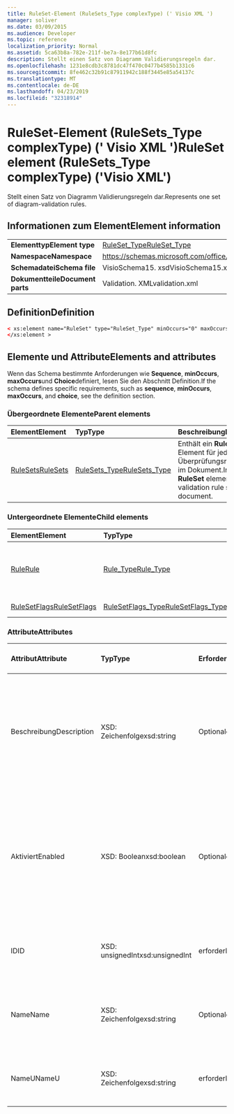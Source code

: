 ```yaml
---
title: RuleSet-Element (RuleSets_Type complexType) (' Visio XML ')
manager: soliver
ms.date: 03/09/2015
ms.audience: Developer
ms.topic: reference
localization_priority: Normal
ms.assetid: 5ca63b8a-782e-211f-be7a-8e177b61d8fc
description: Stellt einen Satz von Diagramm Validierungsregeln dar.
ms.openlocfilehash: 1231e8cdb3c8781dc47f470c0477b4585b1331c6
ms.sourcegitcommit: 8fe462c32b91c87911942c188f3445e85a54137c
ms.translationtype: MT
ms.contentlocale: de-DE
ms.lasthandoff: 04/23/2019
ms.locfileid: "32318914"
---
```

# <a name="ruleset-element-rulesetstype-complextype-visio-xml"></a><span data-ttu-id="79eb2-103">RuleSet-Element (RuleSets_Type complexType) (' Visio XML ')</span><span class="sxs-lookup"><span data-stu-id="79eb2-103">RuleSet element (RuleSets_Type complexType) ('Visio XML')</span></span>

<span data-ttu-id="79eb2-104">Stellt einen Satz von Diagramm Validierungsregeln dar.</span><span class="sxs-lookup"><span data-stu-id="79eb2-104">Represents one set of diagram-validation rules.</span></span>
  
## <a name="element-information"></a><span data-ttu-id="79eb2-105">Informationen zum Element</span><span class="sxs-lookup"><span data-stu-id="79eb2-105">Element information</span></span>

|||
|:-----|:-----|
|<span data-ttu-id="79eb2-106">**Elementtyp**</span><span class="sxs-lookup"><span data-stu-id="79eb2-106">**Element type**</span></span> <br/> |[<span data-ttu-id="79eb2-107">RuleSet_Type</span><span class="sxs-lookup"><span data-stu-id="79eb2-107">RuleSet_Type</span></span>](ruleset_type-complextypevisio-xml.md) <br/> |
|<span data-ttu-id="79eb2-108">**Namespace**</span><span class="sxs-lookup"><span data-stu-id="79eb2-108">**Namespace**</span></span> <br/> |https://schemas.microsoft.com/office/visio/2012/main  <br/> |
|<span data-ttu-id="79eb2-109">**Schemadatei**</span><span class="sxs-lookup"><span data-stu-id="79eb2-109">**Schema file**</span></span> <br/> |<span data-ttu-id="79eb2-110">VisioSchema15. xsd</span><span class="sxs-lookup"><span data-stu-id="79eb2-110">VisioSchema15.xsd</span></span>  <br/> |
|<span data-ttu-id="79eb2-111">**Dokumentteile**</span><span class="sxs-lookup"><span data-stu-id="79eb2-111">**Document parts**</span></span> <br/> |<span data-ttu-id="79eb2-112">Validation. XML</span><span class="sxs-lookup"><span data-stu-id="79eb2-112">validation.xml</span></span>  <br/> |
   
## <a name="definition"></a><span data-ttu-id="79eb2-113">Definition</span><span class="sxs-lookup"><span data-stu-id="79eb2-113">Definition</span></span>

```XML
< xs:element name="RuleSet" type="RuleSet_Type" minOccurs="0" maxOccurs="unbounded" >
</xs:element >
```

## <a name="elements-and-attributes"></a><span data-ttu-id="79eb2-114">Elemente und Attribute</span><span class="sxs-lookup"><span data-stu-id="79eb2-114">Elements and attributes</span></span>

<span data-ttu-id="79eb2-115">Wenn das Schema bestimmte Anforderungen wie **Sequence**, **minOccurs**, **maxOccurs**und **Choice**definiert, lesen Sie den Abschnitt Definition.</span><span class="sxs-lookup"><span data-stu-id="79eb2-115">If the schema defines specific requirements, such as **sequence**, **minOccurs**, **maxOccurs**, and **choice**, see the definition section.</span></span> 
  
### <a name="parent-elements"></a><span data-ttu-id="79eb2-116">Übergeordnete Elemente</span><span class="sxs-lookup"><span data-stu-id="79eb2-116">Parent elements</span></span>

|<span data-ttu-id="79eb2-117">**Element**</span><span class="sxs-lookup"><span data-stu-id="79eb2-117">**Element**</span></span>|<span data-ttu-id="79eb2-118">**Typ**</span><span class="sxs-lookup"><span data-stu-id="79eb2-118">**Type**</span></span>|<span data-ttu-id="79eb2-119">**Beschreibung**</span><span class="sxs-lookup"><span data-stu-id="79eb2-119">**Description**</span></span>|
|:-----|:-----|:-----|
|[<span data-ttu-id="79eb2-120">RuleSets</span><span class="sxs-lookup"><span data-stu-id="79eb2-120">RuleSets</span></span>](rulesets-element-validation_type-complextypevisio-xml.md) <br/> |[<span data-ttu-id="79eb2-121">RuleSets_Type</span><span class="sxs-lookup"><span data-stu-id="79eb2-121">RuleSets_Type</span></span>](rulesets_type-complextypevisio-xml.md) <br/> |<span data-ttu-id="79eb2-122">Enthält ein **RuleSet** -Element für jeden Überprüfungsregel Satz im Dokument.</span><span class="sxs-lookup"><span data-stu-id="79eb2-122">Includes a **RuleSet** element for each validation rule set in the document.</span></span>  <br/> |
   
### <a name="child-elements"></a><span data-ttu-id="79eb2-123">Untergeordnete Elemente</span><span class="sxs-lookup"><span data-stu-id="79eb2-123">Child elements</span></span>

|<span data-ttu-id="79eb2-124">**Element**</span><span class="sxs-lookup"><span data-stu-id="79eb2-124">**Element**</span></span>|<span data-ttu-id="79eb2-125">**Typ**</span><span class="sxs-lookup"><span data-stu-id="79eb2-125">**Type**</span></span>|<span data-ttu-id="79eb2-126">**Beschreibung**</span><span class="sxs-lookup"><span data-stu-id="79eb2-126">**Description**</span></span>|
|:-----|:-----|:-----|
|[<span data-ttu-id="79eb2-127">Rule</span><span class="sxs-lookup"><span data-stu-id="79eb2-127">Rule</span></span>](rule-element-ruleset_type-complextypevisio-xml.md) <br/> |[<span data-ttu-id="79eb2-128">Rule_Type</span><span class="sxs-lookup"><span data-stu-id="79eb2-128">Rule_Type</span></span>](rule_type-complextypevisio-xml.md) <br/> |<span data-ttu-id="79eb2-129">Repräsentiert eine einzelne Überprüfungsregel in einem Regelsatz für die Diagrammüberprüfung.</span><span class="sxs-lookup"><span data-stu-id="79eb2-129">Represents a single validation rule in a diagram validation rule set.</span></span>  <br/> |
|[<span data-ttu-id="79eb2-130">RuleSetFlags</span><span class="sxs-lookup"><span data-stu-id="79eb2-130">RuleSetFlags</span></span>](rulesetflags-element-ruleset_type-complextypevisio-xml.md) <br/> |[<span data-ttu-id="79eb2-131">RuleSetFlags_Type</span><span class="sxs-lookup"><span data-stu-id="79eb2-131">RuleSetFlags_Type</span></span>](rulesetflags_type-complextypevisio-xml.md) <br/> |<span data-ttu-id="79eb2-132">Gibt Regel Satz Eigenschaften an.</span><span class="sxs-lookup"><span data-stu-id="79eb2-132">Specifies rule-set properties.</span></span>  <br/> |
   
### <a name="attributes"></a><span data-ttu-id="79eb2-133">Attribute</span><span class="sxs-lookup"><span data-stu-id="79eb2-133">Attributes</span></span>

|<span data-ttu-id="79eb2-134">**Attribut**</span><span class="sxs-lookup"><span data-stu-id="79eb2-134">**Attribute**</span></span>|<span data-ttu-id="79eb2-135">**Typ**</span><span class="sxs-lookup"><span data-stu-id="79eb2-135">**Type**</span></span>|<span data-ttu-id="79eb2-136">**Erforderlich**</span><span class="sxs-lookup"><span data-stu-id="79eb2-136">**Required**</span></span>|<span data-ttu-id="79eb2-137">**Beschreibung**</span><span class="sxs-lookup"><span data-stu-id="79eb2-137">**Description**</span></span>|<span data-ttu-id="79eb2-138">**Mögliche Werte**</span><span class="sxs-lookup"><span data-stu-id="79eb2-138">**Possible values**</span></span>|
|:-----|:-----|:-----|:-----|:-----|
|<span data-ttu-id="79eb2-139">Beschreibung</span><span class="sxs-lookup"><span data-stu-id="79eb2-139">Description</span></span>  <br/> |<span data-ttu-id="79eb2-140">XSD: Zeichenfolge</span><span class="sxs-lookup"><span data-stu-id="79eb2-140">xsd:string</span></span>  <br/> |<span data-ttu-id="79eb2-141">Optional</span><span class="sxs-lookup"><span data-stu-id="79eb2-141">optional</span></span>  <br/> |<span data-ttu-id="79eb2-142">Gibt die Beschreibung an, die auf der Benutzeroberfläche für den Überprüfungsregel Satz angezeigt wird.</span><span class="sxs-lookup"><span data-stu-id="79eb2-142">Specifies the description that appears in the user interface for the validation rule set.</span></span> <span data-ttu-id="79eb2-143">Der Standardwert ist eine leere Zeichenfolge.</span><span class="sxs-lookup"><span data-stu-id="79eb2-143">Default is an empty string.</span></span>  <br/> |<span data-ttu-id="79eb2-144">Werte des XSD: String-Typs.</span><span class="sxs-lookup"><span data-stu-id="79eb2-144">Values of the xsd:string type.</span></span>  <br/> |
|<span data-ttu-id="79eb2-145">Aktiviert</span><span class="sxs-lookup"><span data-stu-id="79eb2-145">Enabled</span></span>  <br/> |<span data-ttu-id="79eb2-146">XSD: Boolean</span><span class="sxs-lookup"><span data-stu-id="79eb2-146">xsd:boolean</span></span>  <br/> |<span data-ttu-id="79eb2-147">Optional</span><span class="sxs-lookup"><span data-stu-id="79eb2-147">optional</span></span>  <br/> |<span data-ttu-id="79eb2-148">Gibt an, ob die Regeln im angegebenen Validierungsregel Satz beim Auslösen der Validierung für das aktuelle Dokument überprüft werden.</span><span class="sxs-lookup"><span data-stu-id="79eb2-148">Specifies whether the rules in the specified validation rule set are checked when validation is triggered for the current document.</span></span> <span data-ttu-id="79eb2-149">Der Standardwert ist True.</span><span class="sxs-lookup"><span data-stu-id="79eb2-149">Default is True.</span></span>  <br/> |<span data-ttu-id="79eb2-150">Werte des XSD: Boolean-Typs.</span><span class="sxs-lookup"><span data-stu-id="79eb2-150">Values of the xsd:boolean type.</span></span>  <br/> |
|<span data-ttu-id="79eb2-151">ID</span><span class="sxs-lookup"><span data-stu-id="79eb2-151">ID</span></span>  <br/> |<span data-ttu-id="79eb2-152">XSD: unsignedInt</span><span class="sxs-lookup"><span data-stu-id="79eb2-152">xsd:unsignedInt</span></span>  <br/> |<span data-ttu-id="79eb2-153">erforderlich</span><span class="sxs-lookup"><span data-stu-id="79eb2-153">required</span></span>  <br/> |<span data-ttu-id="79eb2-154">Gibt den eindeutigen Bezeichner des Überprüfungsregel Satzes an.</span><span class="sxs-lookup"><span data-stu-id="79eb2-154">Specifies the unique identifier of the validation rule set.</span></span>  <br/> |<span data-ttu-id="79eb2-155">Werte des XSD: unsignedInt-Typs.</span><span class="sxs-lookup"><span data-stu-id="79eb2-155">Values of the xsd:unsignedInt type.</span></span>  <br/> |
|<span data-ttu-id="79eb2-156">Name</span><span class="sxs-lookup"><span data-stu-id="79eb2-156">Name</span></span>  <br/> |<span data-ttu-id="79eb2-157">XSD: Zeichenfolge</span><span class="sxs-lookup"><span data-stu-id="79eb2-157">xsd:string</span></span>  <br/> |<span data-ttu-id="79eb2-158">Optional</span><span class="sxs-lookup"><span data-stu-id="79eb2-158">optional</span></span>  <br/> |<span data-ttu-id="79eb2-159">Gibt den lokalen Namen des Überprüfungsregel Satzes an.</span><span class="sxs-lookup"><span data-stu-id="79eb2-159">Specifies the local name of the validation rule set.</span></span> <span data-ttu-id="79eb2-160">Defaults to NameU-Attributwert.</span><span class="sxs-lookup"><span data-stu-id="79eb2-160">Defaults to NameU attribute value.</span></span>  <br/> |<span data-ttu-id="79eb2-161">Werte des XSD: String-Typs.</span><span class="sxs-lookup"><span data-stu-id="79eb2-161">Values of the xsd:string type.</span></span>  <br/> |
|<span data-ttu-id="79eb2-162">NameU</span><span class="sxs-lookup"><span data-stu-id="79eb2-162">NameU</span></span>  <br/> |<span data-ttu-id="79eb2-163">XSD: Zeichenfolge</span><span class="sxs-lookup"><span data-stu-id="79eb2-163">xsd:string</span></span>  <br/> |<span data-ttu-id="79eb2-164">erforderlich</span><span class="sxs-lookup"><span data-stu-id="79eb2-164">required</span></span>  <br/> |<span data-ttu-id="79eb2-165">Gibt den universellen Namen des Überprüfungsregel Satzes an.</span><span class="sxs-lookup"><span data-stu-id="79eb2-165">Specifies the universal name of the validation rule set.</span></span>  <br/> |<span data-ttu-id="79eb2-166">Werte des XSD: String-Typs.</span><span class="sxs-lookup"><span data-stu-id="79eb2-166">Values of the xsd:string type.</span></span>  <br/> |
   

